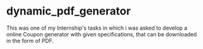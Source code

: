 # dynamic_pdf_generator
This was one of my Internship's tasks in which i was asked to develop a online Coupon generator with given specifications, that can be downloaded in the form of PDF.
